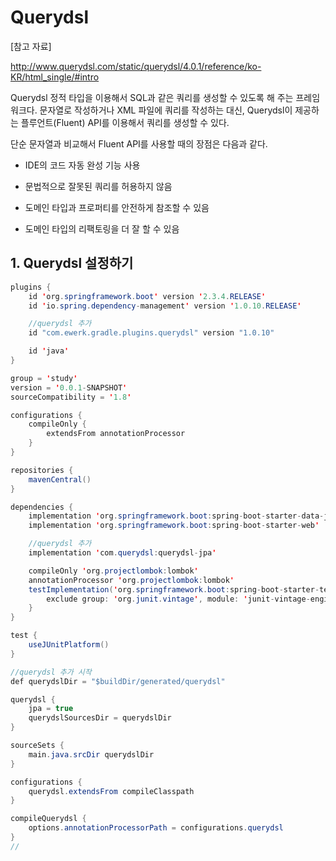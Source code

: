 # Querydsl

[참고 자료]

http://www.querydsl.com/static/querydsl/4.0.1/reference/ko-KR/html_single/#intro

Querydsl 정적 타입을 이용해서 SQL과 같은 쿼리를 생성할 수 있도록 해 주는 프레임워크다. 문자열로 작성하거나 XML 파일에 쿼리를 작성하는 대신, Querydsl이 제공하는 플루언트(Fluent) API를 이용해서 쿼리를 생성할 수 있다.

단순 문자열과 비교해서 Fluent API를 사용할 때의 장점은 다음과 같다.

- IDE의 코드 자동 완성 기능 사용

- 문법적으로 잘못된 쿼리를 허용하지 않음

- 도메인 타입과 프로퍼티를 안전하게 참조할 수 있음

- 도메인 타입의 리팩토링을 더 잘 할 수 있음



## 1. Querydsl 설정하기

```java
plugins {
    id 'org.springframework.boot' version '2.3.4.RELEASE'
    id 'io.spring.dependency-management' version '1.0.10.RELEASE'

    //querydsl 추가
    id "com.ewerk.gradle.plugins.querydsl" version "1.0.10"

    id 'java'
}

group = 'study'
version = '0.0.1-SNAPSHOT'
sourceCompatibility = '1.8'

configurations {
    compileOnly {
        extendsFrom annotationProcessor
    }
}

repositories {
    mavenCentral()
}

dependencies {
    implementation 'org.springframework.boot:spring-boot-starter-data-jpa'
    implementation 'org.springframework.boot:spring-boot-starter-web'

    //querydsl 추가
    implementation 'com.querydsl:querydsl-jpa'

    compileOnly 'org.projectlombok:lombok'
    annotationProcessor 'org.projectlombok:lombok'
    testImplementation('org.springframework.boot:spring-boot-starter-test') {
        exclude group: 'org.junit.vintage', module: 'junit-vintage-engine'
    }
}

test {
    useJUnitPlatform()
}

//querydsl 추가 시작
def querydslDir = "$buildDir/generated/querydsl"

querydsl {
    jpa = true
    querydslSourcesDir = querydslDir
}

sourceSets {
    main.java.srcDir querydslDir
}

configurations {
    querydsl.extendsFrom compileClasspath
}

compileQuerydsl {
    options.annotationProcessorPath = configurations.querydsl
}
// 
```

